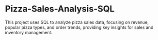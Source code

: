 # Pizza-Sales-Analysis-SQL
This project uses SQL to analyze pizza sales data, focusing on revenue, popular pizza types, and order trends, providing key insights for sales and inventory management.
